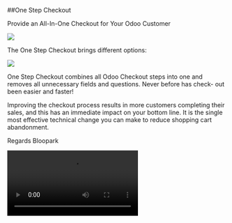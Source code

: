 ##One Step Checkout

Provide an All-In-One Checkout for Your Odoo Customer

<img src="https://raw.githubusercontent.com/blooparksystems/website_sale_osc/master/static/description/osc.png">

The One Step Checkout brings different options:

<img src="https://raw.githubusercontent.com/blooparksystems/website_sale_osc/master/static/description/settings.png">

One Step Checkout combines all Odoo Checkout steps into one and removes all unnecessary fields and 
questions. Never before has check- out been easier and faster!

Improving the checkout process results in more customers completing their sales, and this has an immediate impact on your bottom line. It is the single most effective technical change you can make to reduce shopping cart abandonment.

Regards Bloopark

<video class="oe_span12" controls>
<source src="https://raw.githubusercontent.com/blooparksystems/website_sale_osc/master/static/description/checkout.webm" type="video/webm">
Your browser does not implement html5 video.
</video>